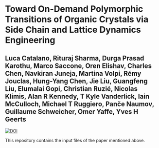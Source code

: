 # Toward On-Demand Polymorphic Transitions of Organic Crystals via Side Chain and Lattice Dynamics Engineering
## Luca Catalano, Rituraj Sharma, Durga Prasad Karothu, Marco Saccone, Oren Elishav, Charles Chen, Navkiran Juneja, Martina Volpi, Rémy Jouclas, Hung-Yang Chen, Jie Liu, Guangfeng Liu, Elumalai Gopi, Christian Ruzié, Nicolas Klimis, Alan R Kennedy, T Kyle Vanderlick, Iain McCulloch, Michael T Ruggiero, Panče Naumov, Guillaume Schweicher, Omer Yaffe, Yves H Geerts

[![DOI](http://img.shields.io/badge/DOI-10.1021%2Facs.jpclett.2c03491-blue)]([https://pubs.acs.org/doi/10.1021/acs.jpclett.2c03491](https://pubs.acs.org/doi/full/10.1021/jacs.4c11289))

This repository contains the input files of the paper mentioned above.
